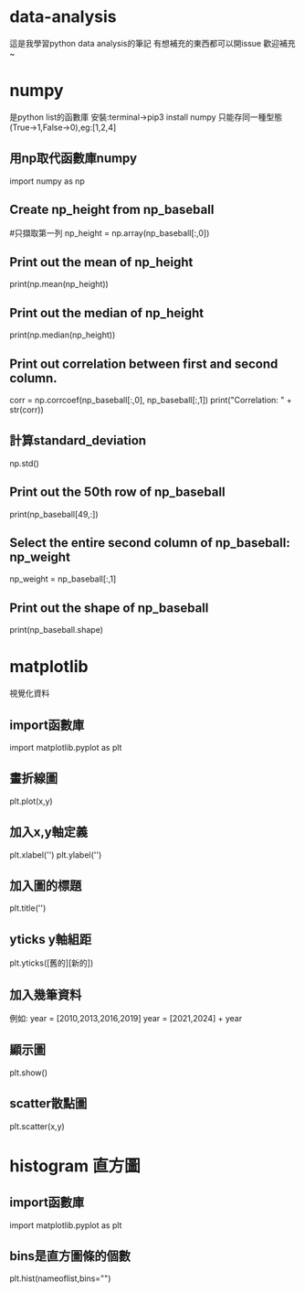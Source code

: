 # data-analysis
這是我學習python data analysis的筆記
有想補充的東西都可以開issue 
歡迎補充~
# numpy
是python list的函數庫
安裝:terminal->pip3 install numpy
只能存同一種型態(True->1,False->0),eg:[1,2,4]

## 用np取代函數庫numpy 
import numpy as np

## Create np_height from np_baseball 
#只擷取第一列 
np_height = np.array(np_baseball[:,0])

## Print out the mean of np_height
print(np.mean(np_height))

## Print out the median of np_height
print(np.median(np_height))

## Print out correlation between first and second column. 
corr = np.corrcoef(np_baseball[:,0], np_baseball[:,1])
print("Correlation: " + str(corr))

## 計算standard_deviation
np.std()

## Print out the 50th row of np_baseball
print(np_baseball[49,:])

## Select the entire second column of np_baseball: np_weight
np_weight = np_baseball[:,1]

## Print out the shape of np_baseball
print(np_baseball.shape)

# matplotlib
視覺化資料
## import函數庫
import matplotlib.pyplot as plt
## 畫折線圖
plt.plot(x,y)
## 加入x,y軸定義
plt.xlabel('')
plt.ylabel('')
## 加入圖的標題
plt.title('')
## yticks y軸組距
plt.yticks([舊的][新的])

## 加入幾筆資料
例如:
year = [2010,2013,2016,2019]
year = [2021,2024] + year
## 顯示圖
plt.show()
## scatter散點圖
plt.scatter(x,y)
# histogram 直方圖
## import函數庫
import matplotlib.pyplot as plt

## bins是直方圖條的個數
plt.hist(nameoflist,bins="")
